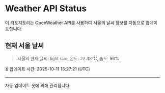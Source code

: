 
# Weather API Status

이 리포지토리는 OpenWeather API를 사용하여 서울의 날씨 정보를 자동으로 업데이트합니다.

## 현재 서울 날씨
> 서울의 현재 날씨: light rain, 온도: 22.33°C, 습도: 96%

⏳ 업데이트 시간: 2025-10-11 13:27:21 (UTC)

---
자동 업데이트 봇에 의해 관리됩니다.
